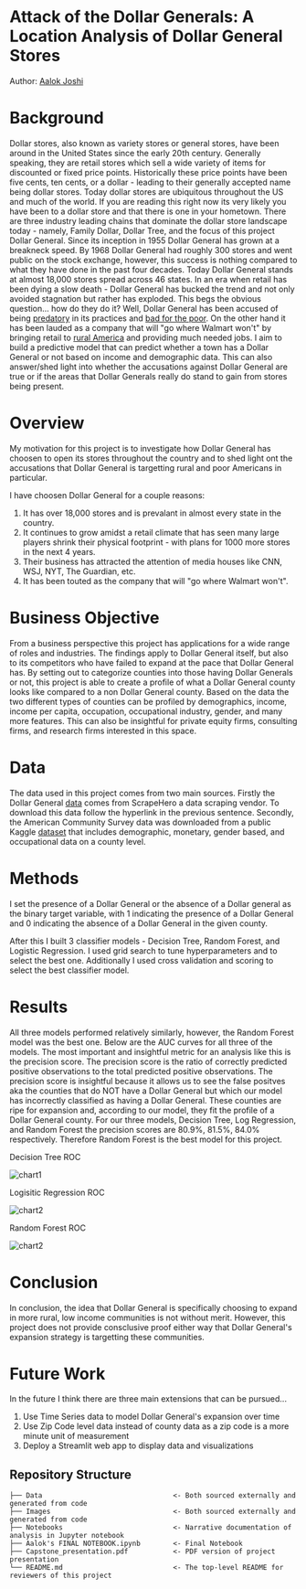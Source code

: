 # Attack of the Dollar Generals: A Location Analysis of Dollar General Stores
Author: [Aalok Joshi](https://www.linkedin.com/in/aalokjoshi113/) 
# Background
Dollar stores, also known as variety stores or general stores, have been around in the United States since the early 20th century. Generally speaking, they are retail stores which sell a wide variety of items for discounted or fixed price points. Historically these price points have been five cents, ten cents, or a dollar - leading to their generally accepted name being dollar stores. 
Today dollar stores are ubiquitous throughout the US and much of the world. If you are reading this right now its very likely you have been to a dollar store and that there is one in your hometown. There are three industry leading chains that dominate the dollar store landscape today - namely, Family Dollar, Dollar Tree, and the focus of this project Dollar General. Since its inception in 1955 Dollar General has grown at a breakneck speed. By 1968 Dollar General had roughly 300 stores and went public on the stock exchange, however, this success is nothing compared to what they have done in the past four decades. Today Dollar General stands at almost 18,000 stores spread across 46 states. In an era when retail has been dying a slow death - Dollar General has bucked the trend and not only avoided stagnation but rather has exploded. This begs the obvious question... how do they do it?
Well, Dollar General has been accused of being [predatory](https://slate.com/business/2021/07/dollar-general-food-deserts-grocery-stores.html) in its practices and [bad for the poor](https://www.cnn.com/2019/07/19/business/dollar-general-opposition/index.html). On the other hand it has been lauded as a company that will "go where Walmart won't" by bringing retail to [rural America](https://www.theguardian.com/business/2018/aug/13/dollar-general-walmart-buhler-haven-kansas) and providing much needed jobs. I aim to build a predictive model that can predict whether a town has a Dollar General or not based on income and demographic data. This can also answer/shed light into whether the accusations against Dollar General are true or if the areas that Dollar Generals really do stand to gain from stores being present.

# Overview
My motivation for this project is to investigate how Dollar General has choosen to open its stores throughout the country and to shed light ont the accusations that Dollar General is targetting rural and poor Americans in particular. 

I have choosen Dollar General for a couple reasons:
1. It has over 18,000 stores and is prevalant in almost every state in the country.
2. It continues to grow amidst a retail climate that has seen many large players shrink their physical footprint - with plans for 1000 more stores in the next 4 years.
3. Their business has attracted the attention of media houses like CNN, WSJ, NYT, The Guardian, etc. 
4. It has been touted as the company that will "go where Walmart won't".

# Business Objective
From a business perspective this project has applications for a wide range of roles and industries. The findings apply to Dollar General itself, but also to its competitors who have failed to expand at the pace that Dollar General has. By setting out to categorize counties into those having Dollar Generals or not, this project is able to create a profile of what a Dollar General county looks like compared to a non Dollar General county. Based on the data the two different types of counties can be profiled by demographics, income, income per capita, occupation, occupational industry, gender, and many more features. This can also be insightful for private equity firms, consulting firms, and research firms interested in this space. 


# Data
The data used in this project comes from two main sources. Firstly the Dollar General [data](https://www.scrapehero.com/store/product/dollar-store-locations-in-the-usa/) comes from ScrapeHero a data scraping vendor. To download this data follow the hyperlink in the previous sentence. Secondly, the American Community Survey data was downloaded from a public Kaggle [dataset](https://www.kaggle.com/muonneutrino/us-census-demographic-data?select=acs2017_county_data.csv) that includes demographic, monetary, gender based, and occupational data on a county level.

# Methods
I set the presence of a Dollar General or the absence of a Dollar general as the binary target variable, with 1 indicating the presence of a Dollar General and 0 indicating the absence of a Dollar General in the given county.

After this I built 3 classifier models - Decision Tree, Random Forest, and Logistic Regression. I used grid search to tune hyperparameters and to select the best one. Additionally I used cross validation and scoring to select the best classifier model.

# Results
All three models performed relatively similarly, however, the Random Forest model was the best one. Below are the AUC curves for all three of the models. The most important and insightful metric for an analysis like this is the precision score. The precision score is the ratio of correctly predicted positive observations to the total predicted positive observations. The precision score is insightful because it allows us to see the false positves aka the counties that do NOT have a Dollar General but which our model has incorrectly classified as having a Dollar General. These counties are ripe for expansion and, according to our model, they fit the profile of a Dollar General county. For our three models, Decision Tree, Log Regression, and Random Forest the precision scores are 80.9%, 81.5%, 84.0% respectively. Therefore Random Forest is the best model for this project. 

Decision Tree ROC

![chart1](https://github.com/AalokJ/FlatironFP/blob/main/Images/Decision%20Tree%20AUC.png)

Logisitic Regression ROC

![chart2](https://github.com/AalokJ/FlatironFP/blob/main/Images/Log%20Regression%20AUC.png)

Random Forest ROC

![chart2](https://github.com/AalokJ/FlatironFP/blob/main/Images/Random%20Forest%20AUC.png)

# Conclusion
In conclusion, the idea that Dollar General is specifically choosing to expand in more rural, low income communities is not without merit. However, this project does not provide consclusive proof either way that Dollar General's expansion strategy is targetting these communities. 

# Future Work
In the future I think there are three main extensions that can be pursued...
1) Use Time Series data to model Dollar General's expansion over time
2) Use Zip Code level data instead of county data as a zip code is a more minute unit of measurement
3) Deploy a Streamlit web app to display data and visualizations

## Repository Structure
```
├── Data                                <- Both sourced externally and generated from code
├── Images                              <- Both sourced externally and generated from code
├── Notebooks                           <- Narrative documentation of analysis in Jupyter notebook
├── Aalok's FINAL NOTEBOOK.ipynb        <- Final Notebook 
├── Capstone_presentation.pdf           <- PDF version of project presentation
└── README.md                           <- The top-level README for reviewers of this project
